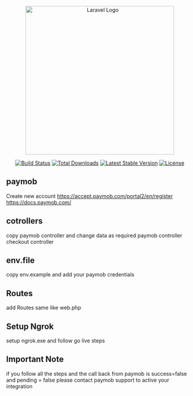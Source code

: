 <p align="center"><a href="https://laravel.com" target="_blank"><img src="https://raw.githubusercontent.com/laravel/art/master/logo-lockup/5%20SVG/2%20CMYK/1%20Full%20Color/laravel-logolockup-cmyk-red.svg" width="400" alt="Laravel Logo"></a></p>

<p align="center">
<a href="https://github.com/laravel/framework/actions"><img src="https://github.com/laravel/framework/workflows/tests/badge.svg" alt="Build Status"></a>
<a href="https://packagist.org/packages/laravel/framework"><img src="https://img.shields.io/packagist/dt/laravel/framework" alt="Total Downloads"></a>
<a href="https://packagist.org/packages/laravel/framework"><img src="https://img.shields.io/packagist/v/laravel/framework" alt="Latest Stable Version"></a>
<a href="https://packagist.org/packages/laravel/framework"><img src="https://img.shields.io/packagist/l/laravel/framework" alt="License"></a>
</p>

## paymob

Create new account
https://accept.paymob.com/portal2/en/register
https://docs.paymob.com/


## cotrollers 
copy paymob controller and change data as required
paymob controller
checkout controller


## env.file

copy env.example and add your paymob credentials
## Routes

add Routes same like web.php


## Setup Ngrok

setup ngrok.exe and follow go live steps


## Important Note

if you follow all the steps and the call back from paymob is success=false and pending = false please contact paymob support to active your integration




